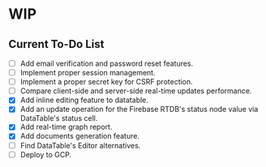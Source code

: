 # WIP
## Current To-Do List
- [ ] Add email verification and password reset features.
- [ ] Implement proper session management.
- [ ] Implement a proper secret key for CSRF protection.
- [ ] Compare client-side and server-side real-time updates performance.
- [x] Add inline editing feature to datatable.
- [x] Add an update operation for the Firebase RTDB's status node value via DataTable's status cell.
- [x] Add real-time graph report.
- [x] Add documents generation feature.
- [ ] Find DataTable's Editor alternatives.
- [ ] Deploy to GCP.
